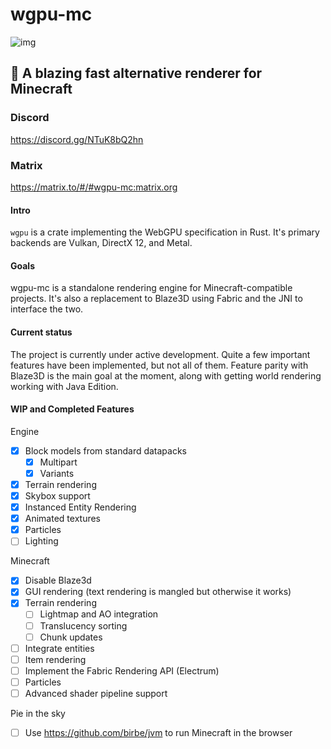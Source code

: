 # wgpu-mc

![img](media/logo.png)

## 🚀 A blazing fast alternative renderer for Minecraft
### Discord
https://discord.gg/NTuK8bQ2hn
### Matrix
https://matrix.to/#/#wgpu-mc:matrix.org

#### Intro

`wgpu` is a crate implementing the WebGPU specification in Rust. It's primary backends are Vulkan, DirectX 12, and Metal.

#### Goals

wgpu-mc is a standalone rendering engine for Minecraft-compatible projects. It's also a
replacement to Blaze3D using Fabric and the JNI to interface the two. 

#### Current status

The project is currently under active development. Quite a few important features have been implemented,
but not all of them. Feature parity with Blaze3D is the main goal at the moment, along with getting world rendering working
with Java Edition.

#### WIP and Completed Features

Engine

- [x] Block models from standard datapacks
  - [x] Multipart
  - [x] Variants
- [x] Terrain rendering
- [x] Skybox support
- [x] Instanced Entity Rendering
- [x] Animated textures
- [x] Particles
- [ ] Lighting

Minecraft

- [x] Disable Blaze3d
- [x] GUI rendering (text rendering is mangled but otherwise it works)
- [x] Terrain rendering
    - [ ] Lightmap and AO integration
    - [ ] Translucency sorting
    - [ ] Chunk updates
- [ ] Integrate entities
- [ ] Item rendering
- [ ] Implement the Fabric Rendering API (Electrum)
- [ ] Particles
- [ ] Advanced shader pipeline support

Pie in the sky

- [ ] Use https://github.com/birbe/jvm to run Minecraft in the browser